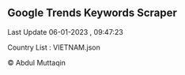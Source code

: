 

## Google Trends Keywords Scraper 
 
Last Update 06-01-2023 , 09:47:23

Country List :
VIETNAM.json



© Abdul Muttaqin 
